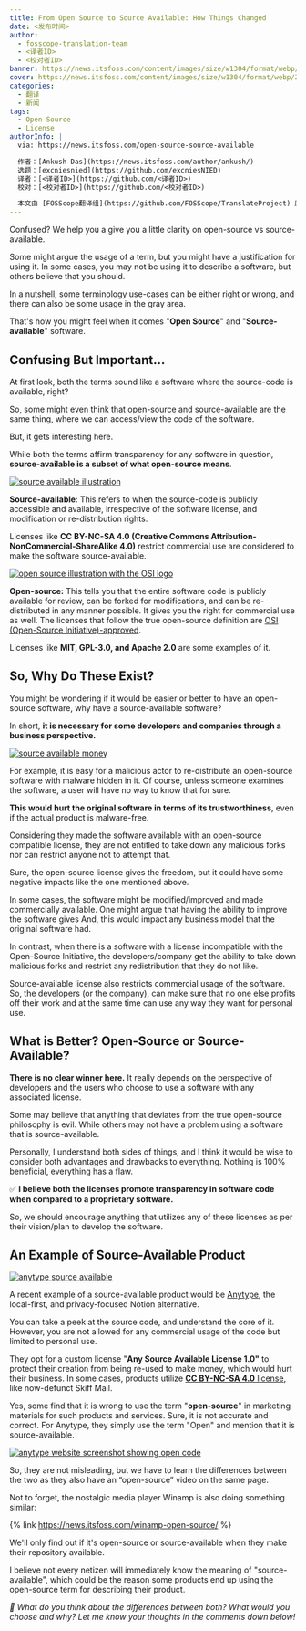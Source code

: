 ```yaml
---
title: From Open Source to Source Available: How Things Changed
date: <发布时间>
author:
  - fosscope-translation-team
  - <译者ID>
  - <校对者ID>
banner: https://news.itsfoss.com/content/images/size/w1304/format/webp/2024/05/open-source-source-available.png
cover: https://news.itsfoss.com/content/images/size/w1304/format/webp/2024/05/open-source-source-available.png
categories:
  - 翻译
  - 新闻
tags:
  - Open Source
  - License
authorInfo: |
  via: https://news.itsfoss.com/open-source-source-available

  作者：[Ankush Das](https://news.itsfoss.com/author/ankush/)
  选题：[excniesnied](https://github.com/excniesNIED)
  译者：[<译者ID>](https://github.com/<译者ID>)
  校对：[<校对者ID>](https://github.com/<校对者ID>)

  本文由 [FOSScope翻译组](https://github.com/FOSScope/TranslateProject) 原创编译，[开源观察](https://fosscope.com/) 荣誉推出
---
```


Confused? We help you a give you a little clarity on open-source vs source-available.

<!-- more -->

Some might argue the usage of a term, but you might have a justification for using it. In some cases, you may not be using it to describe a software, but others believe that you should.

In a nutshell, some terminology use-cases can be either right or wrong, and there can also be some usage in the gray area.

That's how you might feel when it comes "**Open Source**" and "**Source-available**" software.

## Confusing But Important...

At first look, both the terms sound like a software where the source-code is available, right?

So, some might even think that open-source and source-available are the same thing, where we can access/view the code of the software.

But, it gets interesting here.

While both the terms affirm transparency for any software in question, **source-available is a subset of what open-source means**.

[![source available illustration](https://news.itsfoss.com/content/images/2024/05/source-available.png)](https://news.itsfoss.com/content/images/2024/05/source-available.png)

**Source-available**: This refers to when the source-code is publicly accessible and available, irrespective of the software license, and modification or re-distribution rights.

Licenses like **CC BY-NC-SA 4.0 (Creative Commons Attribution-NonCommercial-ShareAlike 4.0)** restrict commercial use are considered to make the software source-available.

[![open source illustration with the OSI logo](https://news.itsfoss.com/content/images/2024/05/open-source.png)](https://news.itsfoss.com/content/images/2024/05/open-source.png)

**Open-source:** This tells you that the entire software code is publicly available for review, can be forked for modifications, and can be re-distributed in any manner possible. It gives you the right for commercial use as well. The licenses that follow the true open-source definition are [OSI (Open-Source Initiative)-approved](https://opensource.org/licenses?ref=news.itsfoss.com).

Licenses like **MIT, GPL-3.0, and Apache 2.0** are some examples of it.

## So, Why Do These Exist?

You might be wondering if it would be easier or better to have an open-source software, why have a source-available software?

In short, **it is necessary for some developers and companies through a business perspective.**

[![source available money](https://news.itsfoss.com/content/images/2024/05/source-available-money.png)](https://news.itsfoss.com/content/images/2024/05/source-available-money.png)

For example, it is easy for a malicious actor to re-distribute an open-source software with malware hidden in it. Of course, unless someone examines the software, a user will have no way to know that for sure.

**This would hurt the original software in terms of its trustworthiness**, even if the actual product is malware-free.

Considering they made the software available with an open-source compatible license, they are not entitled to take down any malicious forks nor can restrict anyone not to attempt that.

Sure, the open-source license gives the freedom, but it could have some negative impacts like the one mentioned above.

In some cases, the software might be modified/improved and made commercially available. One might argue that having the ability to improve the software gives And, this would impact any business model that the original software had.

In contrast, when there is a software with a license incompatible with the Open-Source Initiative, the developers/company get the ability to take down malicious forks and restrict any redistribution that they do not like.

Source-available license also restricts commercial usage of the software. So, the developers (or the company), can make sure that no one else profits off their work and at the same time can use any way they want for personal use.

## What is Better? Open-Source or Source-Available?

**There is no clear winner here.** It really depends on the perspective of developers and the users who choose to use a software with any associated license.

Some may believe that anything that deviates from the true open-source philosophy is evil. While others may not have a problem using a software that is source-available.

Personally, I understand both sides of things, and I think it would be wise to consider both advantages and drawbacks to everything. Nothing is 100% beneficial, everything has a flaw.

✅ **I believe both the licenses promote transparency in software code when compared to a proprietary software.**

So, we should encourage anything that utilizes any of these licenses as per their vision/plan to develop the software.

## An Example of Source-Available Product

[![anytype source available](https://news.itsfoss.com/content/images/2024/05/anytype.png)](https://news.itsfoss.com/content/images/2024/05/anytype.png)

A recent example of a source-available product would be [Anytype](https://anytype.io/?ref=news.itsfoss.com), the local-first, and privacy-focused Notion alternative.

You can take a peek at the source code, and understand the core of it. However, you are not allowed for any commercial usage of the code but limited to personal use.

They opt for a custom license "**Any Source Available License 1.0"** to protect their creation from being re-used to make money, which would hurt their business. In some cases, products utilize [**CC BY-NC-SA 4.0** license](https://creativecommons.org/licenses/by-nc-sa/4.0/deed.en?ref=news.itsfoss.com), like now-defunct Skiff Mail.

Yes, some find that it is wrong to use the term "**open-source**" in marketing materials for such products and services. Sure, it is not accurate and correct. For Anytype, they simply use the term "Open" and mention that it is source-available.

[![anytype website screenshot showing open code](https://news.itsfoss.com/content/images/2024/05/anytype-open.png)](https://news.itsfoss.com/content/images/2024/05/anytype-open.png)

So, they are not misleading, but we have to learn the differences between the two as they also have an “open-source” video on the same page.

Not to forget, the nostalgic media player Winamp is also doing something similar:

{% link https://news.itsfoss.com/winamp-open-source/ %}

We'll only find out if it's open-source or source-available when they make their repository available.

I believe not every netizen will immediately know the meaning of "source-available", which could be the reason some products end up using the open-source term for describing their product.

*💬 What do you think about the differences between both? What would you choose and why? Let me know your thoughts in the comments down below!*
